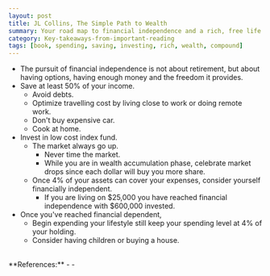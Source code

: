```yaml
---
layout: post
title: JL Collins, The Simple Path to Wealth
summary: Your road map to financial independence and a rich, free life.
category: Key-takeaways-from-important-reading
tags: [book, spending, saving, investing, rich, wealth, compound]
---
```


- The pursuit of financial independence is not about retirement, but about having options, having enough money and the freedom it provides.
- Save at least 50% of your income.
  - Avoid debts.
  - Optimize travelling cost by living close to work or doing remote work.
  - Don't buy expensive car.
  - Cook at home.
- Invest in low cost index fund.
  - The market always go up.
    - Never time the market.
    - While you are in wealth accumulation phase, celebrate market drops since each dollar will buy you more share.
  - Once 4% of your assets can cover your expenses, consider yourself financially independent.
    - If you are living on $25,000 you have reached financial independence with $600,000 invested.
- Once you've reached financial dependent,
  - Begin expending your lifestyle still keep your spending level at 4% of your holding.
  - Consider having children or buying a house.

<br>
**References:**
- <https://www.goodreads.com/book/show/30646587-the-simple-path-to-wealth>
- <https://www.mrmoneymustache.com/2013/02/22/getting-rich-from-zero-to-hero-in-one-blog-post/>
